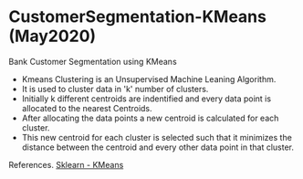 # CustomerSegmentation-KMeans (May2020)

Bank Customer Segmentation using KMeans
<ul>
  <li>Kmeans Clustering is an Unsupervised Machine Leaning Algorithm.</li>
  <li>It is used to cluster data in 'k' number of clusters.</li>
  <li>Initially k different centroids are indentified and every data point is allocated to the nearest Centroids.</li>
  <li>After allocating the data points a new centroid is calculated for each cluster.</li>
  <li>This new centroid for each cluster is selected such that it minimizes the distance between the centroid and every other data point in that cluster.</li>
</ul>

References.
<a href='https://scikit-learn.org/stable/modules/generated/sklearn.cluster.KMeans.html'>Sklearn - KMeans</a>
